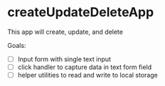 # createUpdateDeleteApp
This app will create, update, and delete

Goals:
-[ ] Input form with single text input
-[ ] click handler to capture data in text form field
-[ ] helper utilities to read and write to local storage
